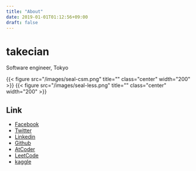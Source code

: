 ```yaml
---
title: "About"
date: 2019-01-01T01:12:56+09:00
draft: false
---
```


# takecian

Software engineer, Tokyo

{{< figure src="/images/seal-csm.png" title="" class="center" width="200" >}}
{{< figure src="/images/seal-less.png" title="" class="center" width="200" >}}

## Link
* [Facebook](https://www.facebook.com/takecian)
* [Twitter](https://twitter.com/takecian)
* [Linkedin](https://www.linkedin.com/in/takeshi-fujiki-a9295929/)
* [Github](https://github.com/takecian)
* [AtCoder](https://atcoder.jp/users/takecian)
* [LeetCode](https://leetcode.com/takecian/)
* [kaggle](https://www.kaggle.com/takecian)